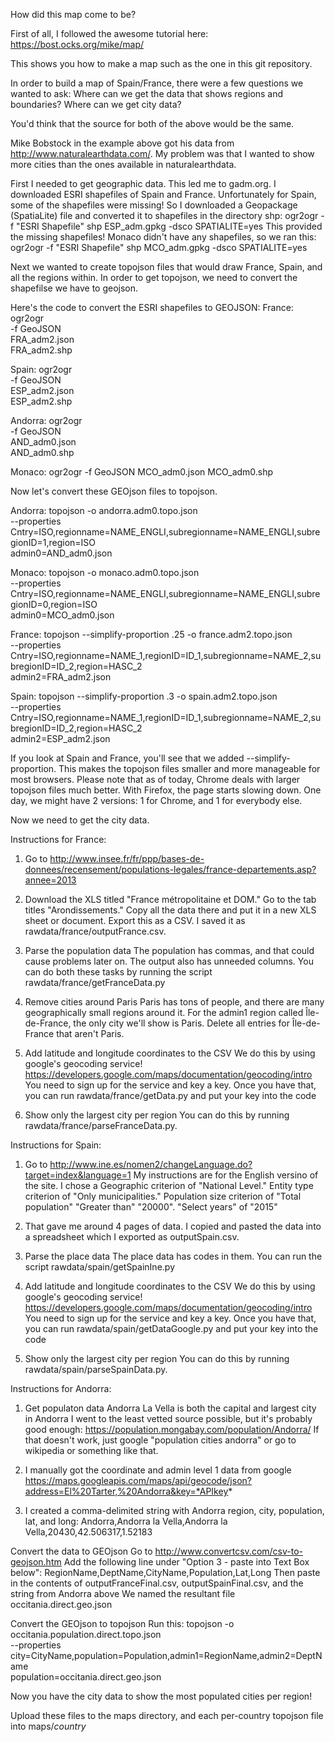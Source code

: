 How did this map come to be?

First of all, I followed the awesome tutorial here:
https://bost.ocks.org/mike/map/

This shows you how to make a map such as the one in this git repository.

In order to build a map of Spain/France, there were a few questions we wanted to ask:
Where can we get the data that shows regions and boundaries?
Where can we get city data?

You'd think that the source for both of the above would be the same.

Mike Bobstock in the example above got his data from http://www.naturalearthdata.com/.
My problem was that I wanted to show more cities than the ones available in naturalearthdata.

First I needed to get geographic data. This led me to gadm.org.
I downloaded ESRI shapefiles of Spain and France.
Unfortunately for Spain, some of the shapefiles were missing!
So I downloaded a Geopackage (SpatiaLite) file and converted it to shapefiles in the directory shp:
ogr2ogr -f "ESRI Shapefile" shp ESP_adm.gpkg -dsco SPATIALITE=yes
This provided the missing shapefiles!
Monaco didn't have any shapefiles, so we ran this:
ogr2ogr -f "ESRI Shapefile" shp MCO_adm.gpkg -dsco SPATIALITE=yes

Next we wanted to create topojson files that would draw France, Spain, and all the regions within.
In order to get topojson, we need to convert the shapefilse we have to geojson.

Here's the code to convert the ESRI shapefiles to GEOJSON:
France:
ogr2ogr  \
 -f GeoJSON  \
 FRA_adm2.json \
 FRA_adm2.shp

Spain:
ogr2ogr  \
 -f GeoJSON  \
 ESP_adm2.json \
 ESP_adm2.shp

Andorra:
ogr2ogr  \
 -f GeoJSON  \
 AND_adm0.json \
 AND_adm0.shp
 
Monaco:
ogr2ogr -f GeoJSON  MCO_adm0.json MCO_adm0.shp

Now let's convert these GEOjson files to topojson.

Andorra:
topojson -o andorra.adm0.topo.json  \
  --properties Cntry=ISO,regionname=NAME_ENGLI,subregionname=NAME_ENGLI,subregionID=1,region=ISO \
  admin0=AND_adm0.json

Monaco:
topojson -o monaco.adm0.topo.json  \
  --properties Cntry=ISO,regionname=NAME_ENGLI,subregionname=NAME_ENGLI,subregionID=0,region=ISO \
  admin0=MCO_adm0.json

France:
topojson --simplify-proportion .25 -o france.adm2.topo.json  \
  --properties Cntry=ISO,regionname=NAME_1,regionID=ID_1,subregionname=NAME_2,subregionID=ID_2,region=HASC_2 \
  admin2=FRA_adm2.json

Spain:
topojson --simplify-proportion .3 -o spain.adm2.topo.json  \
  --properties Cntry=ISO,regionname=NAME_1,regionID=ID_1,subregionname=NAME_2,subregionID=ID_2,region=HASC_2 \
  admin2=ESP_adm2.json

If you look at Spain and France, you'll see that we added --simplify-proportion.
This makes the topojson files smaller and more manageable for most browsers.
Please note that as of today, Chrome deals with larger topojson files much better.
With Firefox, the page starts slowing down.
One day, we might have 2 versions: 1 for Chrome, and 1 for everybody else.


Now we need to get the city data.

Instructions for France:
1) Go to http://www.insee.fr/fr/ppp/bases-de-donnees/recensement/populations-legales/france-departements.asp?annee=2013

2) Download the XLS titled "France métropolitaine et DOM."
Go to the tab titles "Arondissements."
Copy all the data there and put it in a new XLS sheet or document.
Export this as a CSV.
I saved it as rawdata/france/outputFrance.csv.

3) Parse the population data
The population has commas, and that could cause problems later on.
The output also has unneeded columns.
You can do both these tasks by running the script rawdata/france/getFranceData.py

4) Remove cities around Paris
Paris has tons of people, and there are many geographically small regions around it.
For the admin1 region called Île-de-France, the only city we'll show is Paris.
Delete all entries for Île-de-France that aren't Paris.

5) Add latitude and longitude coordinates to the CSV
We do this by using google's geocoding service!
https://developers.google.com/maps/documentation/geocoding/intro
You need to sign up for the service and key a key.
Once you have that, you can run rawdata/france/getData.py
and put your key into the code

6) Show only the largest city per region
You can do this by running rawdata/france/parseFranceData.py.


Instructions for Spain:
1) Go to http://www.ine.es/nomen2/changeLanguage.do?target=index&language=1
My instructions are for the English versino of the site.
I chose a Geographic criterion of "National Level."
Entity type criterion of "Only municipalities."
Population size criterion of "Total population" "Greater than" "20000".
"Select years" of "2015"

2) That gave me around 4 pages of data.
I copied and pasted the data into a spreadsheet which I exported as outputSpain.csv.

3) Parse the place data
The place data has codes in them.
You can run the script rawdata/spain/getSpainIne.py

3) Add latitude and longitude coordinates to the CSV
We do this by using google's geocoding service!
https://developers.google.com/maps/documentation/geocoding/intro
You need to sign up for the service and key a key.
Once you have that, you can run rawdata/spain/getDataGoogle.py
and put your key into the code

4) Show only the largest city per region
You can do this by running rawdata/spain/parseSpainData.py.


Instructions for Andorra:
1) Get populaton data
Andorra La Vella is both the capital and largest city in Andorra
I went to the least vetted source possible, but it's probably good enough:
https://population.mongabay.com/population/Andorra/
If that doesn't work, just google "population cities andorra" or go to wikipedia or something like that.

2) I manually got the coordinate and admin level 1 data from google
https://maps.googleapis.com/maps/api/geocode/json?address=El%20Tarter,%20Andorra&key=*APIkey*

3) I created a comma-delimited string with Andorra region, city, population, lat, and long:
Andorra,Andorra la Vella,Andorra la Vella,20430,42.506317,1.52183




Convert the data to GEOjson
Go to http://www.convertcsv.com/csv-to-geojson.htm
Add the following line under "Option 3 - paste into Text Box below":
RegionName,DeptName,CityName,Population,Lat,Long
Then paste in the contents of outputFranceFinal.csv, outputSpainFinal.csv, and the string from Andorra above
We named the resultant file occitania.direct.geo.json


Convert the GEOjson to topojson
Run this:
topojson -o occitania.population.direct.topo.json \
  --properties city=CityName,population=Population,admin1=RegionName,admin2=DeptName \
  population=occitania.direct.geo.json


Now you have the city data to show the most populated cities per region!


Upload these files to the maps directory, and each per-country topojson file into maps/*country*
